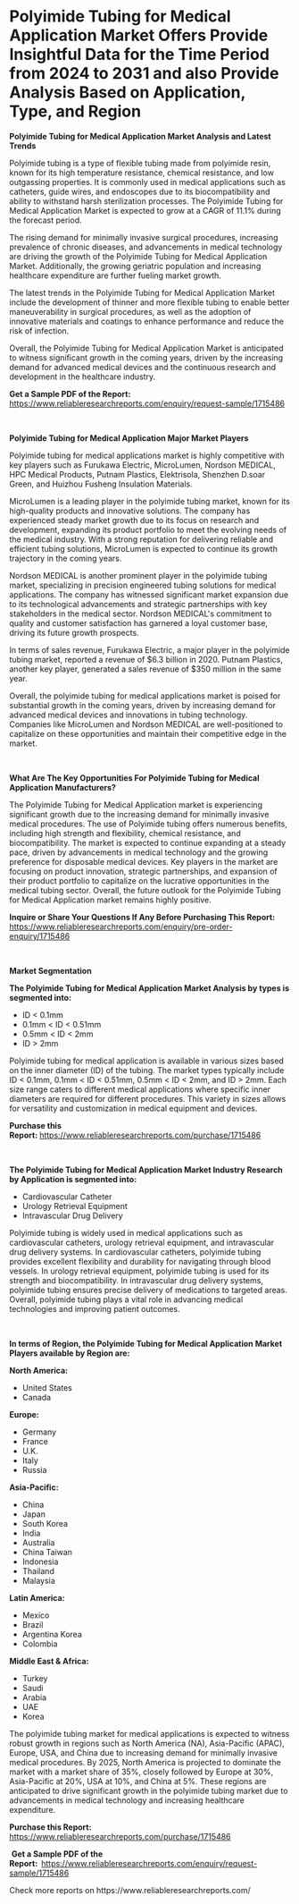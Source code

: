 <p><h1>Polyimide Tubing for Medical Application Market Offers Provide Insightful Data for the Time Period from 2024 to 2031 and also Provide Analysis Based on Application, Type, and Region</h1></p><p><strong>Polyimide Tubing for Medical Application Market Analysis and Latest Trends</strong></p>
<p><p>Polyimide tubing is a type of flexible tubing made from polyimide resin, known for its high temperature resistance, chemical resistance, and low outgassing properties. It is commonly used in medical applications such as catheters, guide wires, and endoscopes due to its biocompatibility and ability to withstand harsh sterilization processes. The Polyimide Tubing for Medical Application Market is expected to grow at a CAGR of 11.1% during the forecast period.</p><p>The rising demand for minimally invasive surgical procedures, increasing prevalence of chronic diseases, and advancements in medical technology are driving the growth of the Polyimide Tubing for Medical Application Market. Additionally, the growing geriatric population and increasing healthcare expenditure are further fueling market growth.</p><p>The latest trends in the Polyimide Tubing for Medical Application Market include the development of thinner and more flexible tubing to enable better maneuverability in surgical procedures, as well as the adoption of innovative materials and coatings to enhance performance and reduce the risk of infection.</p><p>Overall, the Polyimide Tubing for Medical Application Market is anticipated to witness significant growth in the coming years, driven by the increasing demand for advanced medical devices and the continuous research and development in the healthcare industry.</p></p>
<p><strong>Get a Sample PDF of the Report:&nbsp;</strong> <a href="https://www.reliableresearchreports.com/enquiry/request-sample/1715486">https://www.reliableresearchreports.com/enquiry/request-sample/1715486</a></p>
<p>&nbsp;</p>
<p><strong>Polyimide Tubing for Medical Application Major Market Players</strong></p>
<p><p>Polyimide tubing for medical applications market is highly competitive with key players such as Furukawa Electric, MicroLumen, Nordson MEDICAL, HPC Medical Products, Putnam Plastics, Elektrisola, Shenzhen D.soar Green, and Huizhou Fusheng Insulation Materials.</p><p>MicroLumen is a leading player in the polyimide tubing market, known for its high-quality products and innovative solutions. The company has experienced steady market growth due to its focus on research and development, expanding its product portfolio to meet the evolving needs of the medical industry. With a strong reputation for delivering reliable and efficient tubing solutions, MicroLumen is expected to continue its growth trajectory in the coming years.</p><p>Nordson MEDICAL is another prominent player in the polyimide tubing market, specializing in precision engineered tubing solutions for medical applications. The company has witnessed significant market expansion due to its technological advancements and strategic partnerships with key stakeholders in the medical sector. Nordson MEDICAL's commitment to quality and customer satisfaction has garnered a loyal customer base, driving its future growth prospects.</p><p>In terms of sales revenue, Furukawa Electric, a major player in the polyimide tubing market, reported a revenue of $6.3 billion in 2020. Putnam Plastics, another key player, generated a sales revenue of $350 million in the same year.</p><p>Overall, the polyimide tubing for medical applications market is poised for substantial growth in the coming years, driven by increasing demand for advanced medical devices and innovations in tubing technology. Companies like MicroLumen and Nordson MEDICAL are well-positioned to capitalize on these opportunities and maintain their competitive edge in the market.</p></p>
<p>&nbsp;</p>
<p><strong>What Are The Key Opportunities For Polyimide Tubing for Medical Application Manufacturers?</strong></p>
<p><p>The Polyimide Tubing for Medical Application market is experiencing significant growth due to the increasing demand for minimally invasive medical procedures. The use of Polyimide tubing offers numerous benefits, including high strength and flexibility, chemical resistance, and biocompatibility. The market is expected to continue expanding at a steady pace, driven by advancements in medical technology and the growing preference for disposable medical devices. Key players in the market are focusing on product innovation, strategic partnerships, and expansion of their product portfolio to capitalize on the lucrative opportunities in the medical tubing sector. Overall, the future outlook for the Polyimide Tubing for Medical Application market remains highly positive.</p></p>
<p><strong>Inquire or Share Your Questions If Any Before Purchasing This Report:</strong> <a href="https://www.reliableresearchreports.com/enquiry/pre-order-enquiry/1715486">https://www.reliableresearchreports.com/enquiry/pre-order-enquiry/1715486</a></p>
<p>&nbsp;</p>
<p><strong>Market Segmentation</strong></p>
<p><strong>The Polyimide Tubing for Medical Application Market Analysis by types is segmented into:</strong></p>
<p><ul><li>ID < 0.1mm</li><li>0.1mm < ID < 0.51mm</li><li>0.5mm < ID < 2mm</li><li>ID > 2mm</li></ul></p>
<p><p>Polyimide tubing for medical application is available in various sizes based on the inner diameter (ID) of the tubing. The market types typically include ID < 0.1mm, 0.1mm < ID < 0.51mm, 0.5mm < ID < 2mm, and ID > 2mm. Each size range caters to different medical applications where specific inner diameters are required for different procedures. This variety in sizes allows for versatility and customization in medical equipment and devices.</p></p>
<p><strong>Purchase this Report:&nbsp;</strong><a href="https://www.reliableresearchreports.com/purchase/1715486">https://www.reliableresearchreports.com/purchase/1715486</a></p>
<p>&nbsp;</p>
<p><strong>The Polyimide Tubing for Medical Application Market Industry Research by Application is segmented into:</strong></p>
<p><ul><li>Cardiovascular Catheter</li><li>Urology Retrieval Equipment</li><li>Intravascular Drug Delivery</li></ul></p>
<p><p>Polyimide tubing is widely used in medical applications such as cardiovascular catheters, urology retrieval equipment, and intravascular drug delivery systems. In cardiovascular catheters, polyimide tubing provides excellent flexibility and durability for navigating through blood vessels. In urology retrieval equipment, polyimide tubing is used for its strength and biocompatibility. In intravascular drug delivery systems, polyimide tubing ensures precise delivery of medications to targeted areas. Overall, polyimide tubing plays a vital role in advancing medical technologies and improving patient outcomes.</p></p>
<p>&nbsp;</p>
<p><strong>In terms of Region, the Polyimide Tubing for Medical Application Market Players available by Region are:</strong></p>
<p>
    <p> <strong> North America: </strong>
        <ul>
            <li>United States</li>
            <li>Canada</li>
        </ul>
        </p> 
    <p> <strong> Europe: </strong>
        <ul>
            <li>Germany</li>
            <li>France</li>
            <li>U.K.</li>
            <li>Italy</li>
            <li>Russia</li>
        </ul>
        </p> 
    <p> <strong> Asia-Pacific: </strong>
        <ul>
            <li>China</li>
            <li>Japan</li>
            <li>South Korea</li>
            <li>India</li>
            <li>Australia</li>
            <li>China Taiwan</li>
            <li>Indonesia</li>
            <li>Thailand</li>
            <li>Malaysia</li>
        </ul>
        </p> 
    <p> <strong> Latin America: </strong>
        <ul>
            <li>Mexico</li>
            <li>Brazil</li>
            <li>Argentina Korea</li>
            <li>Colombia</li>
        </ul>
        </p> 
    <p> <strong> Middle East & Africa: </strong>
        <ul>
            <li>Turkey</li>
            <li>Saudi</li>
            <li>Arabia</li>
            <li>UAE</li>
            <li>Korea</li>
        </ul>
    </p>
    </p>
<p><p>The polyimide tubing market for medical applications is expected to witness robust growth in regions such as North America (NA), Asia-Pacific (APAC), Europe, USA, and China due to increasing demand for minimally invasive medical procedures. By 2025, North America is projected to dominate the market with a market share of 35%, closely followed by Europe at 30%, Asia-Pacific at 20%, USA at 10%, and China at 5%. These regions are anticipated to drive significant growth in the polyimide tubing market due to advancements in medical technology and increasing healthcare expenditure.</p></p>
<p><strong>Purchase this Report: </strong><a href="https://www.reliableresearchreports.com/purchase/1715486">https://www.reliableresearchreports.com/purchase/1715486</a></p>
<p>&nbsp;<strong>Get a Sample PDF of the Report:&nbsp;&nbsp;</strong><a href="https://www.reliableresearchreports.com/enquiry/request-sample/1715486">https://www.reliableresearchreports.com/enquiry/request-sample/1715486</a></p>
<p><strong></strong></p>
<p>Check more reports on https://www.reliableresearchreports.com/</p>
